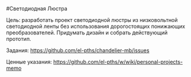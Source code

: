 #Светодиодная Люстра

Цель: разработать проект светодиодной люстры из низковольтной светодиодной ленты без использования дорогостоящих понижающих преобразователей. Придумать дизайн и собрать действующий прототип.

Задания: https://github.com/el-pths/chandelier-mb/issues

Ценные указания: https://github.com/el-pths/w/wiki/personal-projects-memo
